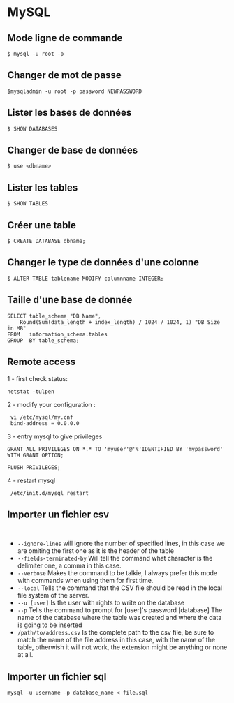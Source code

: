 # MySQL

## Mode ligne de commande

`$ mysql -u root -p`

## Changer de mot de passe

`$mysqladmin -u root -p password NEWPASSWORD`

## Lister les bases de données

`$ SHOW DATABASES`

## Changer de base de données

`$ use <dbname>`

## Lister les tables

`$ SHOW TABLES`

## Créer une table

`$ CREATE DATABASE dbname;`

## Changer le type de données d'une colonne

`$ ALTER TABLE tablename MODIFY columnname INTEGER;`


## Taille d'une base de donnée

```
SELECT table_schema "DB Name", 
    Round(Sum(data_length + index_length) / 1024 / 1024, 1) "DB Size in MB" 
FROM   information_schema.tables
GROUP  BY table_schema;
``` 
## Remote access

1 - first check status:

```
netstat -tulpen
```

2 - modify your configuration :

```
 vi /etc/mysql/my.cnf
 bind-address = 0.0.0.0
```

3 - entry mysql to give privileges
 
```
GRANT ALL PRIVILEGES ON *.* TO 'myuser'@'%'IDENTIFIED BY 'mypassword' WITH GRANT OPTION;

FLUSH PRIVILEGES;
```

4 - restart mysql

```
 /etc/init.d/mysql restart

```

## Importer un fichier csv

```


```
* `--ignore-lines` will ignore the number of specified lines, in this case we are omiting the first one as it is the header of the table
* `--fields-terminated-by` Will tell the command what character is the delimiter one, a comma in this case.
* `--verbose` Makes the command to be talkie, I always prefer this mode with commands when using them for first time.
* `--local` Tells the command that the CSV file should be read in the local file system of the server.
* `--u [user]` Is the user with rights to write on the database
* `--p` Tells the command to prompt for [user]'s password
[database] The name of the database where the table was created and where the data is going to be inserted
* `/path/to/address.csv` Is the complete path to the csv file, be sure to match the name of the file address in this case, with the name of the table, otherwish it will not work, the extension might be anything or none at all.

## Importer un fichier sql

```
mysql -u username -p database_name < file.sql
```